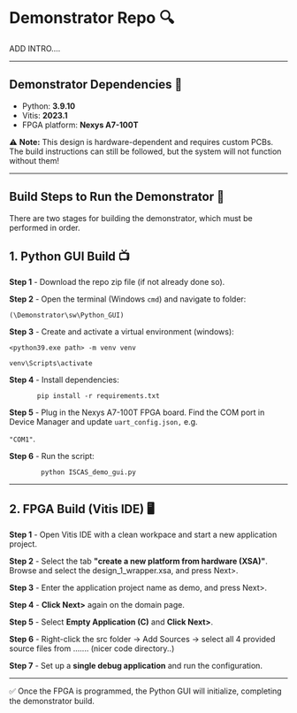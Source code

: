 # Demonstrator Repo 🔍 

ADD INTRO....

---

## Demonstrator Dependencies 📝

- Python: **3.9.10**
- Vitis: **2023.1**
- FPGA platform: **Nexys A7-100T**

⚠️ **Note:** This design is hardware-dependent and requires custom PCBs.  
The build instructions can still be followed, but the system will not function without them!

---

 ## Build Steps to Run the Demonstrator 🔨

There are two stages for building the demonstrator, which must be performed in order.

 ## 1. Python GUI Build 📺

**Step 1** - Download the repo zip file (if not already done so).

**Step 2** - Open the terminal (Windows `cmd`) and navigate to folder:

`(\Demonstrator\sw\Python_GUI)`

**Step 3** - Create and activate a virtual environment (windows):
         
`<python39.exe path> -m venv venv`

`venv\Scripts\activate`


**Step 4** - Install dependencies:

           pip install -r requirements.txt

**Step 5** - Plug in the Nexys A7-100T FPGA board. Find the COM port in Device Manager and update `uart_config.json,` e.g.

`"COM1"`.

**Step 6** - Run the script:

            python ISCAS_demo_gui.py

---

 ## 2. FPGA Build (Vitis IDE) 🖥️

**Step 1** - Open Vitis IDE with a clean workpace and start a new application project.

**Step 2** - Select the tab **"create a new platform from hardware (XSA)"**. Browse and select the design_1_wrapper.xsa, and press Next>.

**Step 3** - Enter the application project name as demo, and press Next>.

**Step 4** - **Click Next>** again on the domain page.

**Step 5** - Select **Empty Application (C)** and **Click Next>**.

**Step 6** - Right-click the src folder → Add Sources → select all 4 provided source files from ....... (nicer code directory..)

**Step 7** - Set up a **single debug application** and run the configuration.

---

✅ Once the FPGA is programmed, the Python GUI will initialize, completing the demonstrator build.

